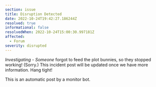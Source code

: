 ```yaml
---
section: issue
title: Disruption Detected
date: 2022-10-24T19:42:27.186244Z
resolved: true
informational: false
resolvedWhen: 2022-10-24T15:00:30.997181Z
affected:
  - Forum
severity: disrupted
---
```

*Investigating* - _Someone_ forgot to feed the plot bunnies, so they stopped working! (Sorry.) This incident post will be updated once we have more information. Hang tight!

This is an automatic post by a monitor bot.
        